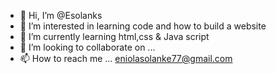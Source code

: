 - 👋 Hi, I’m @Esolanks
- 👀 I’m interested in learning code and how to build a website
- 🌱 I’m currently learning html,css & Java script
- 💞️ I’m looking to collaborate on ...
- 📫 How to reach me ... eniolasolanke77@gmail.com

<!---
Esolanks/Esolanks is a ✨ special ✨ repository because its `README.md` (this file) appears on your GitHub profile.
You can click the Preview link to take a look at your changes.
--->

